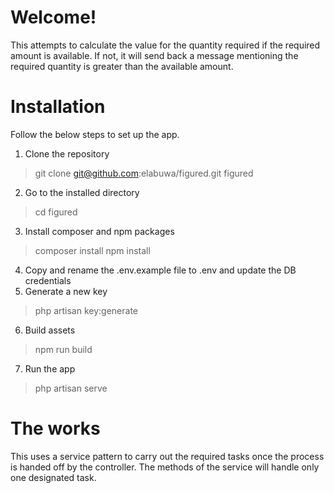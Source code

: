 # Welcome!

This attempts to calculate the value for the quantity required if the required amount is available.
If not, it will send back a message mentioning the required quantity is greater than the available amount.


# Installation
Follow the below steps to set up the app.

1. Clone the repository
> git clone git@github.com:elabuwa/figured.git figured

2. Go to the installed directory
> cd figured

3. Install composer and npm packages
> composer install
> npm install

4. Copy and rename the .env.example file to .env and update the DB credentials
5. Generate a new key
> php artisan key:generate

6. Build assets
> npm run build

7. Run the app
> php artisan serve

# The works
This uses a service pattern to carry out the required tasks once the process is handed off by the controller.
The methods of the service will handle only one designated task.
